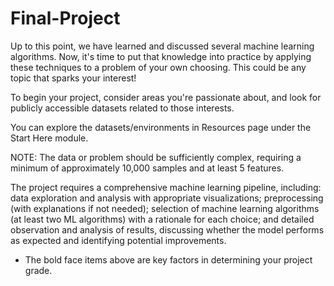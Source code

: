 # Final-Project

Up to this point, we have learned and discussed several machine learning algorithms. Now, it's time to put that knowledge into practice by applying these techniques to a problem of your own choosing. This could be any topic that sparks your interest!

To begin your project, consider areas you're passionate about, and look for publicly accessible datasets related to those interests.

You can explore the datasets/environments in Resources page under the Start Here module.

NOTE: The data or problem should be sufficiently complex, requiring a minimum of approximately 10,000 samples and at least 5 features.  


The project requires a comprehensive machine learning pipeline, including: data exploration and analysis with appropriate visualizations; preprocessing (with explanations if not needed); selection of machine learning algorithms (at least two ML algorithms) with a rationale for each choice; and detailed observation and analysis of results, discussing whether the model performs as expected and identifying potential improvements.

* The bold face items above are key factors in determining your project grade. 
